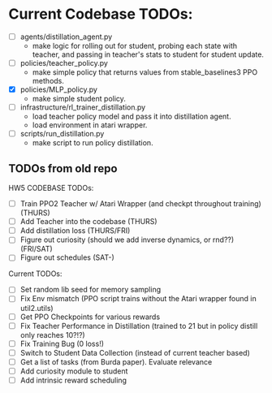 # Current Codebase TODOs:
- [ ] agents/distillation_agent.py
    - make logic for rolling out for student, probing each state with teacher, and passing in teacher's stats to student for student update.
- [ ] policies/teacher_policy.py
    - make simple policy that returns values from stable_baselines3 PPO methods.
- [x] policies/MLP_policy.py
    - make simple student policy.
- [ ] infrastructure/rl_trainer_distillation.py
    - load teacher policy model and pass it into distillation agent.
    - load environment in atari wrapper.
- [ ] scripts/run_distillation.py
    - make script to run policy distillation.

## TODOs from old repo
HW5 CODEBASE TODOs:
- [ ] Train PPO2 Teacher w/ Atari Wrapper (and checkpt throughout training) (THURS)
- [ ] Add Teacher into the codebase (THURS)
- [ ] Add distillation loss (THURS/FRI)
- [ ] Figure out curiosity (should we add inverse dynamics, or rnd??) (FRI/SAT)
- [ ] Figure out schedules (SAT-)

Current TODOs:
- [ ] Set random lib seed for memory sampling
- [ ] Fix Env mismatch (PPO script trains without the Atari wrapper found in util2.utils)
- [ ] Get PPO Checkpoints for various rewards
- [ ] Fix Teacher Performance in Distillation (trained to 21 but in policy distill only reaches 10?!?)
- [ ] Fix Training Bug (0 loss!)
- [ ] Switch to Student Data Collection (instead of current teacher based)
- [ ] Get a list of tasks (from Burda paper). Evaluate relevance
- [ ] Add curiosity module to student
- [ ] Add intrinsic reward scheduling